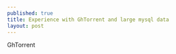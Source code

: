 ```yaml
---
published: true
title: Experience with GhTorrent and large mysql data
layout: post
---
```

GhTorrent